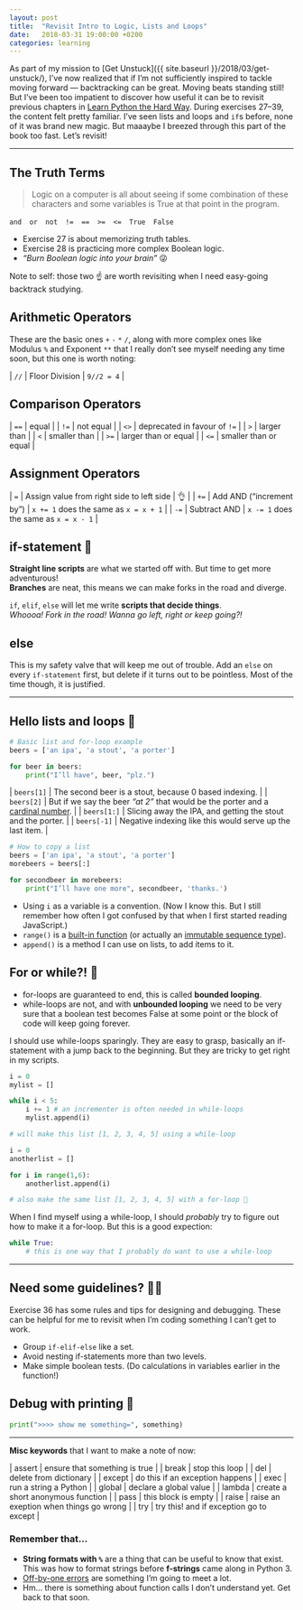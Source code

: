 ```yaml
---
layout: post
title:  "Revisit Intro to Logic, Lists and Loops"
date:   2018-03-31 19:00:00 +0200
categories: learning
---
```


As part of my mission to [Get Unstuck]({{ site.baseurl }}/2018/03/get-unstuck/), I’ve now realized that if I’m not sufficiently inspired to tackle moving forward — backtracking can be great. Moving beats standing still! But I’ve been too impatient to discover how useful it can be to revisit previous chapters in [Learn Python the Hard Way](https://learnpythonthehardway.org/). During exercises 27–39, the content felt pretty familiar. I’ve seen lists and loops and `if`s before, none of it was brand new magic. But maaaybe I breezed through this part of the book too fast. Let’s revisit!

---

## The Truth Terms

>  Logic on a computer is all about seeing if some combination of these characters and some variables is True at that point in the program.

`and`&emsp;`or`&emsp;`not`&emsp;`!=`&emsp;`==`&emsp;`>=`&emsp;`<=`&emsp;`True`&emsp;`False`

* Exercise 27 is about memorizing truth tables.
* Exercise 28 is practicing more complex Boolean logic.
* _“Burn Boolean logic into your brain”_ 😜

Note to self: those two ☝️ are worth revisiting when I need easy-going backtrack studying.

## Arithmetic Operators

These are the basic ones `+` `-` `*` `/`, along with more complex ones like Modulus&nbsp;`%` and Exponent&nbsp;`**` that I really don’t see myself needing any time soon, but this one is worth noting:

| `//` | Floor Division | `9//2 = 4` |

## Comparison Operators

| `==` | equal |
| `!=` | not equal |
| `<>` | deprecated in favour of `!=` |
| `>`  | larger than |
| `<`  | smaller than |
| `>=` | larger than or equal |
| `<=` | smaller than or equal |

## Assignment Operators

| `=`  | Assign value from right side to left side | 👌 |
| `+=` | Add AND (“increment by”) | `x += 1` does the same as `x = x + 1` |
| `-=` | Subtract AND | `x -= 1` does the same as `x = x - 1` |

## if-statement 🔀

**Straight line scripts** are what we started off with. But time to get more adventurous!<br>
**Branches** are neat, this means we can make forks in the road and diverge.

`if`, `elif`, `else` will let me write **scripts that decide things**.<br>
_Whoooa! Fork in the road! Wanna go left, right or keep going?!_

## else

This is my safety valve that will keep me out of trouble. Add an `else` on every `if-statement` first, but delete if it turns out to be pointless. Most of the time though, it is justified.

---

## Hello lists and loops 👋

```python
# Basic list and for-loop example
beers = ['an ipa', 'a stout', 'a porter']

for beer in beers:
    print("I’ll have", beer, "plz.")
```

| `beers[1]` | The second beer is a stout, because 0 based indexing. |
| `beers[2]` | But if we say the beer _“at 2”_ that would be the porter and a [cardinal number](https://en.wikipedia.org/wiki/Cardinal_number). |
| `beers[1:]` | Slicing away the IPA, and getting the stout and the porter. |
| `beers[-1]` | Negative indexing like this would serve up the last item. |

```python
# How to copy a list
beers = ['an ipa', 'a stout', 'a porter']
morebeers = beers[:]

for secondbeer in morebeers:
    print("I’ll have one more", secondbeer, 'thanks.')
```

* Using `i` as a variable is a convention. (Now I know this. But I still remember how often I got confused by that when I first started reading JavaScript.)
*  `range()` is a [built-in function](https://docs.python.org/3.6/library/functions.html) (or actually an [immutable sequence type](https://docs.python.org/3.6/library/stdtypes.html#range)).
* `append()` is a method I can use on lists, to add items to it.

## For or while?! 🤔

* for-loops are guaranteed to end, this is called **bounded looping**.
* while-loops are not, and with **unbounded looping** we need to be very sure that a boolean test becomes False at some point or the block of code will keep going forever.

I should use while-loops sparingly. They are easy to grasp, basically an if-statement with a jump back to the beginning. But they are tricky to get right in my scripts.

```python
i = 0
mylist = []

while i < 5:
    i += 1 # an incrementer is often needed in while-loops
    mylist.append(i)

# will make this list [1, 2, 3, 4, 5] using a while-loop
```

```python
i = 0
anotherlist = []

for i in range(1,6):
    anotherlist.append(i)

# also make the same list [1, 2, 3, 4, 5] with a for-loop 🥇
```

When I find myself using a while-loop, I&nbsp;should _probably_ try to figure out how to make it a for-loop. But this is a good expection:

```python
while True:
    # this is one way that I probably do want to use a while-loop
```

---

## Need some guidelines? 🤷‍♀️

Exercise 36 has some rules and tips for designing and debugging. These can be helpful for me to  revisit when I’m coding something I can’t get to work.

* Group `if-elif-else` like a set.
* Avoid nesting if-statements more than two levels.
* Make simple boolean tests. (Do calculations in variables earlier in the function!)

## Debug with printing 🐛

```python
print(">>>> show me something=", something)
```

---

**Misc keywords** that I want to make a note of now:

| assert | ensure that something is true |
| break  | stop this loop |
| del  | delete from dictionary |
| except | do this if an exception happens |
| exec | run a string a Python |
| global | declare a global value |
| lambda | create a short anonymous function |
| pass | this block is empty |
| raise | raise an exeption when things go wrong |
| try | try this! and if exception go to except |

### Remember that…

* **String formats with `%`** are a thing that can be useful to know that exist. This was how to format strings before **f-strings** came along in Python 3.
* [Off-by-one errors](https://en.wikipedia.org/wiki/Off-by-one_error) are something I’m going to meet a lot.
* Hm… there is something about function calls I don’t understand yet. Get back to that soon.
